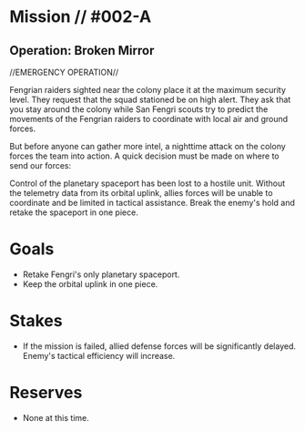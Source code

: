 # Mission // #002-A
## Operation: Broken Mirror
//EMERGENCY OPERATION//

Fengrian raiders sighted near the colony place it at the maximum security level. They request that the squad stationed be on high alert. They ask that you stay around the colony while San Fengri scouts try to predict the movements of the Fengrian raiders to coordinate with local air and ground forces.

But before anyone can gather more intel, a nighttime attack on the colony forces the team into action. A quick decision must be made on where to send our forces:

Control of the planetary spaceport has been lost to a hostile unit. Without the telemetry data from its orbital uplink, allies forces will be unable to coordinate and be limited in tactical assistance. Break the enemy's hold and retake the spaceport in one piece.

# Goals
- Retake Fengri's only planetary spaceport.
- Keep the orbital uplink in one piece.

# Stakes
- If the mission is failed, allied defense forces will be significantly delayed. Enemy's tactical efficiency will increase.

# Reserves
- None at this time.